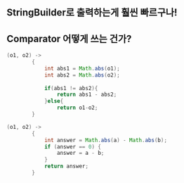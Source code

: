 
## StringBuilder로 출력하는게 훨씬 빠르구나!

## Comparator 어떻게 쓰는 건가?
```java
(o1, o2) ->
        {
            int abs1 = Math.abs(o1);
            int abs2 = Math.abs(o2);
            
            if(abs1 != abs2){
                return abs1 - abs2;
            }else{
                return o1-o2;
        }
```
```java
(o1, o2) ->
        {
            int answer = Math.abs(a) - Math.abs(b);
            if (answer == 0) {
                answer = a - b;
            }
            return answer;
        }
```


## 